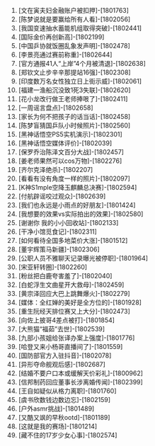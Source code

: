 
1. [文在寅夫妇金融账户被扣押]-[1801763]
1. [陈梦说就是要赢给所有人看]-[1802056]
1. [我国变速抽水蓄能机组取得突破]-[1802441]
1. [国际金价再创新高]-[1802199]
1. [中国乒协就饭圈乱象发声明]-[1802478]
1. [李景亮通过赛前称重]-[1802644]
1. [官方通报41人“上岸”4个月被清退]-[1802638]
1. [郑钦文止步辛辛那提站16强]-[1802308]
1. [印度数万名女性独立日上街示威]-[1802061]
1. [福建一渔船沉没致1死3失联]-[1802620]
1. [花小龙改行做王老师捧哏了]-[1802411]
1. [一周谣言盘点]-[1802658]
1. [家长为何不把孩子的话当话]-[1802458]
1. [陈梦盲猜国乒队小时候照片]-[1802560]
1. [黑神话悟空PS5实机演示]-[1802301]
1. [黑神话悟空媒体评价]-[1802039]
1. [保罗乔治陈泽文百分大战]-[1802457]
1. [姜老师果然可以cos万物]-[1802276]
1. [齐尔克泽绝杀]-[1802207]
1. [看看有没有角度一样的照片]-[1802097]
1. [K神S1mple空降玉麒麟总决赛]-[1802594]
1. [付航辟谣咬过观众]-[1802639]
1. [我们也永远是小雨点的好朋友]-[1801424]
1. [我想要的效果vs实际拍出的效果]-[1802580]
1. [谢谢你 我的小小回收站]-[1802133]
1. [干净小馆觅食记]-[1802311]
1. [如何看待全国多地菜价大涨]-[1801512]
1. [董宇辉策马新疆]-[1802306]
1. [公职人员不雅聊天记录曝光被停职]-[1801964]
1. [宋亚轩转圈]-[1802260]
1. [粉丝把白鹿夸害羞了]-[1802040]
1. [白蛇浮生文曲星开大救母]-[1802459]
1. [黄宗泽回应大巴上跳舞爆火]-[1802279]
1. [媒体：全红婵的美好是全方位的]-[1801928]
1. [重生阮经天排位赛又上大分]-[1802473]
1. [向佐上披哥4差点被打]-[1801854]
1. [大熊猫“福茹”去世]-[1802539]
1. [九部小孩姐给张译办案上强度]-[1801776]
1. [哈登又来小杨哥直播间了]-[1801559]
1. [国防部官方入驻抖音]-[1802078]
1. [异形夺命舰观后感]-[1802687]
1. [结婚不要户口本或缓解天价彩礼]-[1800962]
1. [信邦制药回应董事长涉离婚传闻]-[1802399]
1. [王自如疑似从格力离职]-[1801760]
1. [虞书欣数钱边数边忘]-[1802159]
1. [户外asmr挑战]-[1801489]
1. [又酷又飒的早秋ootd]-[1801189]
1. [这就是我的赛场]-[1801214]
1. [藏不住的17岁少女心事]-[1802574]